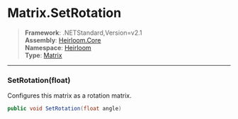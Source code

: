 # Matrix.SetRotation

> **Framework**: .NETStandard,Version=v2.1  
> **Assembly**: [Heirloom.Core][0]  
> **Namespace**: [Heirloom][0]  
> **Type**: [Matrix][1]

--------------------------------------------------------------------------------

### SetRotation(float)

Configures this matrix as a rotation matrix.

```cs
public void SetRotation(float angle)
```

[0]: ../Heirloom.Core.md
[1]: Heirloom.Matrix.md
